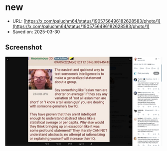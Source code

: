 # new

- URL: [https://x.com/paluchm64/status/1905756496182628583/photo/1](https://x.com/paluchm64/status/1905756496182628583/photo/1)
- Saved on: 2025-03-30

## Screenshot

![Screenshot](screenshot.png)
